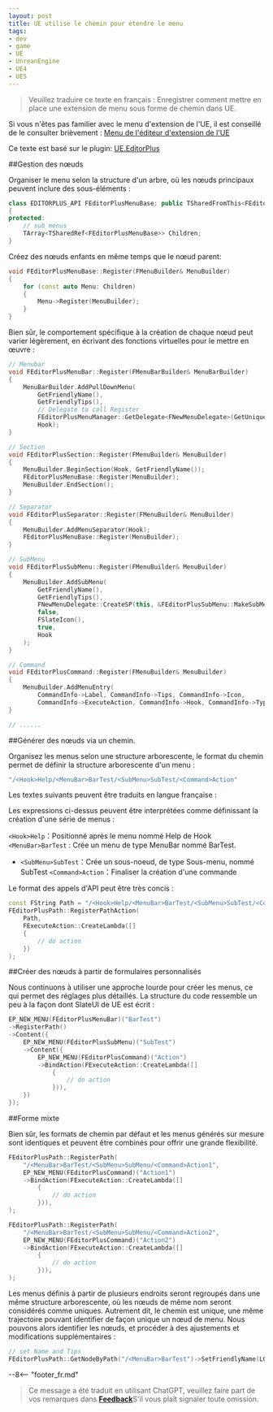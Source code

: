 ```yaml
---
layout: post
title: UE utilise le chemin pour étendre le menu
tags:
- dev
- game
- UE
- UnreanEngine
- UE4
- UE5
---
```


<meta property="og:title" content="UE 使用路径形式扩展菜单" />

> Veuillez traduire ce texte en français :
> Enregistrer comment mettre en place une extension de menu sous forme de chemin dans UE.

Si vous n'êtes pas familier avec le menu d'extension de l'UE, il est conseillé de le consulter brièvement : [Menu de l'éditeur d'extension de l'UE](ue-扩展编辑器菜单.md)

Ce texte est basé sur le plugin: [UE.EditorPlus](https://github.com/disenone/UE.EditorPlus)

##Gestion des nœuds

Organiser le menu selon la structure d'un arbre, où les nœuds principaux peuvent inclure des sous-éléments :

```cpp
class EDITORPLUS_API FEditorPlusMenuBase: public TSharedFromThis<FEditorPlusMenuBase>
{
protected:
	// sub menus
	TArray<TSharedRef<FEditorPlusMenuBase>> Children;
}
```

Créez des nœuds enfants en même temps que le nœud parent:

```cpp
void FEditorPlusMenuBase::Register(FMenuBuilder& MenuBuilder)
{
	for (const auto Menu: Children)
	{
		Menu->Register(MenuBuilder);
	}
}
```

Bien sûr, le comportement spécifique à la création de chaque nœud peut varier légèrement, en écrivant des fonctions virtuelles pour le mettre en œuvre :

```cpp
// Menubar
void FEditorPlusMenuBar::Register(FMenuBarBuilder& MenuBarBuilder)
{
	MenuBarBuilder.AddPullDownMenu(
		GetFriendlyName(),
		GetFriendlyTips(),
        // Delegate to call Register
		FEditorPlusMenuManager::GetDelegate<FNewMenuDelegate>(GetUniqueId()),       
		Hook);
}

// Section
void FEditorPlusSection::Register(FMenuBuilder& MenuBuilder)
{
	MenuBuilder.BeginSection(Hook, GetFriendlyName());
	FEditorPlusMenuBase::Register(MenuBuilder);
	MenuBuilder.EndSection();
}

// Separator
void FEditorPlusSeparator::Register(FMenuBuilder& MenuBuilder)
{
	MenuBuilder.AddMenuSeparator(Hook);
	FEditorPlusMenuBase::Register(MenuBuilder);
}

// SubMenu
void FEditorPlusSubMenu::Register(FMenuBuilder& MenuBuilder)
{
	MenuBuilder.AddSubMenu(
		GetFriendlyName(),
		GetFriendlyTips(),
		FNewMenuDelegate::CreateSP(this, &FEditorPlusSubMenu::MakeSubMenu),
		false,
		FSlateIcon(),
		true,
		Hook
	);
}

// Command
void FEditorPlusCommand::Register(FMenuBuilder& MenuBuilder)
{
    MenuBuilder.AddMenuEntry(
        CommandInfo->Label, CommandInfo->Tips, CommandInfo->Icon,
        CommandInfo->ExecuteAction, CommandInfo->Hook, CommandInfo->Type);
}

// ......
```

##Générer des nœuds via un chemin.

Organisez les menus selon une structure arborescente, le format du chemin permet de définir la structure arborescente d'un menu :

```cpp
"/<Hook>Help/<MenuBar>BarTest/<SubMenu>SubTest/<Command>Action"
```

Les textes suivants peuvent être traduits en langue française :

Les expressions ci-dessus peuvent être interprétées comme définissant la création d'une série de menus :

`<Hook>Help`：Positionné après le menu nommé Help de Hook
`<MenuBar>BarTest` : Crée un menu de type MenuBar nommé BarTest.
- `<SubMenu>SubTest`：Crée un sous-noeud, de type Sous-menu, nommé SubTest
`<Command>Action`：Finaliser la création d'une commande

Le format des appels d'API peut être très concis :


```cpp
const FString Path = "/<Hook>Help/<MenuBar>BarTest/<SubMenu>SubTest/<Command>Action";
FEditorPlusPath::RegisterPathAction(
	Path, 
    FExecuteAction::CreateLambda([]
    {
        // do action
    })
);
```

##Créer des nœuds à partir de formulaires personnalisés

Nous continuons à utiliser une approche lourde pour créer les menus, ce qui permet des réglages plus détaillés. La structure du code ressemble un peu à la façon dont SlateUI de UE est écrit :

```cpp
EP_NEW_MENU(FEditorPlusMenuBar)("BarTest")
->RegisterPath()
->Content({
    EP_NEW_MENU(FEditorPlusSubMenu)("SubTest")
    ->Content({
        EP_NEW_MENU(FEditorPlusCommand)("Action")
        ->BindAction(FExecuteAction::CreateLambda([]
            {
                // do action
            })),
    })
});
```

##Forme mixte

Bien sûr, les formats de chemin par défaut et les menus générés sur mesure sont identiques et peuvent être combinés pour offrir une grande flexibilité.

```cpp
FEditorPlusPath::RegisterPath(
    "/<MenuBar>BarTest/<SubMenu>SubMenu/<Command>Action1", 
    EP_NEW_MENU(FEditorPlusCommand)("Action1")
    ->BindAction(FExecuteAction::CreateLambda([]
        {
            // do action
        })),
);

FEditorPlusPath::RegisterPath(
    "/<MenuBar>BarTest/<SubMenu>SubMenu/<Command>Action2", 
    EP_NEW_MENU(FEditorPlusCommand)("Action2")
    ->BindAction(FExecuteAction::CreateLambda([]
        {
            // do action
        })),
);
```

Les menus définis à partir de plusieurs endroits seront regroupés dans une même structure arborescente, où les nœuds de même nom seront considérés comme uniques. Autrement dit, le chemin est unique, une même trajectoire pouvant identifier de façon unique un nœud de menu.
Nous pouvons alors identifier les nœuds, et procéder à des ajustements et modifications supplémentaires :

```cpp
// set Name and Tips
FEditorPlusPath::GetNodeByPath("/<MenuBar>BarTest")->SetFriendlyName(LOCTEXT("MenuTest", "MenuTest"))->SetFriendlyTips(LOCTEXT("MenuTestTips", "MenuTestTips"));
```


--8<-- "footer_fr.md"


> Ce message a été traduit en utilisant ChatGPT, veuillez faire part de vos remarques dans [**Feedback**](https://github.com/disenone/wiki_blog/issues/new)S'il vous plaît signaler toute omission. 
